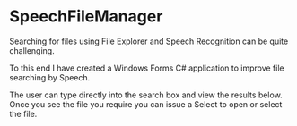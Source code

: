 # SpeechFileManager 

Searching for files using File Explorer and Speech Recognition can be quite challenging.

To this end I have created a Windows Forms C# application to improve file searching by Speech.

The user can type directly into the search box and view the results below. 
Once you see the file you require you can issue a Select <number> to open or select the file.

